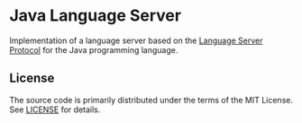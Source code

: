 Java Language Server
====================

Implementation of a language server based on the
[Language Server Protocol](https://github.com/Microsoft/language-server-protocol)
for the Java programming language.

License
-------

The source code is primarily distributed under the terms of the MIT License.
See [LICENSE](./LICENSE) for details.
